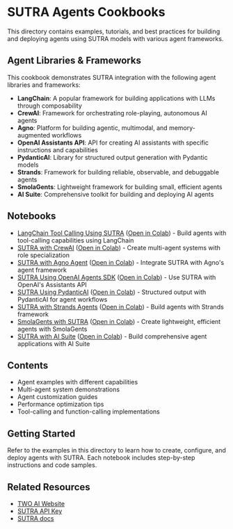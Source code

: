 # SUTRA Agents Cookbooks

This directory contains examples, tutorials, and best practices for building and deploying agents using SUTRA models with various agent frameworks.

## Agent Libraries & Frameworks

This cookbook demonstrates SUTRA integration with the following agent libraries and frameworks:

- **LangChain**: A popular framework for building applications with LLMs through composability
- **CrewAI**: Framework for orchestrating role-playing, autonomous AI agents
- **Agno**: Platform for building agentic, multimodal, and memory-augmented workflows
- **OpenAI Assistants API**: API for creating AI assistants with specific instructions and capabilities
- **PydanticAI**: Library for structured output generation with Pydantic models
- **Strands**: Framework for building reliable, observable, and debuggable agents
- **SmolaGents**: Lightweight framework for building small, efficient agents
- **AI Suite**: Comprehensive toolkit for building and deploying AI agents

## Notebooks

- [LangChain Tool Calling Using SUTRA](langchain_tool_calling_using_sutra.ipynb) ([Open in Colab](https://colab.research.google.com/github/Shubhwithai/sutra-cookbook/blob/main/agents/langchain_tool_calling_using_sutra.ipynb)) - Build agents with tool-calling capabilities using LangChain
- [SUTRA with CrewAI](sutra_with_crewai.ipynb) ([Open in Colab](https://colab.research.google.com/github/Shubhwithai/sutra-cookbook/blob/main/agents/sutra_with_crewai.ipynb)) - Create multi-agent systems with role specialization
- [SUTRA with Agno Agent](sutra_with_agno_agent.ipynb) ([Open in Colab](https://colab.research.google.com/github/Shubhwithai/sutra-cookbook/blob/main/agents/sutra_with_agno_agent.ipynb)) - Integrate SUTRA with Agno's agent framework
- [SUTRA Using OpenAI Agents SDK](sutra_using_openai_agents_sdk.ipynb) ([Open in Colab](https://colab.research.google.com/github/Shubhwithai/sutra-cookbook/blob/main/agents/sutra_using_openai_agents_sdk.ipynb)) - Use SUTRA with OpenAI's Assistants API
- [SUTRA Using PydanticAI](sutra_using_pydanticai.ipynb) ([Open in Colab](https://colab.research.google.com/github/Shubhwithai/sutra-cookbook/blob/main/agents/sutra_using_pydanticai.ipynb)) - Structured output with PydanticAI for agent workflows
- [SUTRA with Strands Agents](sutra_with_strands_agents.ipynb) ([Open in Colab](https://colab.research.google.com/github/Shubhwithai/sutra-cookbook/blob/main/agents/sutra_with_strands_agents.ipynb)) - Build agents with Strands framework
- [SmolaGents with SUTRA](smolagents_with_sutra.ipynb) ([Open in Colab](https://colab.research.google.com/github/Shubhwithai/sutra-cookbook/blob/main/agents/smolagents_with_sutra.ipynb)) - Create lightweight, efficient agents with SmolaGents
- [SUTRA with AI Suite](sutra_with_aisuite.ipynb) ([Open in Colab](https://colab.research.google.com/github/Shubhwithai/sutra-cookbook/blob/main/agents/sutra_with_aisuite.ipynb)) - Build comprehensive agent applications with AI Suite

## Contents

- Agent examples with different capabilities
- Multi-agent system demonstrations
- Agent customization guides
- Performance optimization tips
- Tool-calling and function-calling implementations

## Getting Started

Refer to the examples in this directory to learn how to create, configure, and deploy agents with SUTRA. Each notebook includes step-by-step instructions and code samples.

## Related Resources

- [TWO AI Website](https://www.two.ai/sutra)
- [SUTRA API Key](https://www.two.ai/sutra/api)
- [SUTRA docs](https://docs.two.ai)
